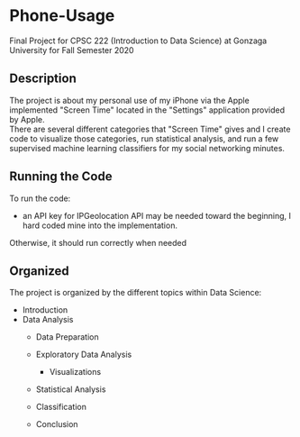 # Phone-Usage
Final Project for CPSC 222 (Introduction to Data Science) at Gonzaga University for Fall Semester 2020

## Description
The project is about my personal use of my iPhone via the Apple implemented "Screen Time" located in the "Settings" application provided by Apple.  
There are several different categories that "Screen Time" gives and I create code to visualize those categories, run statistical analysis, and run a few supervised machine learning classifiers for my social networking minutes.

## Running the Code
To run the code:
* an API key for IPGeolocation API may be needed toward the beginning, I hard coded mine into the implementation.

Otherwise, it should run correctly when needed

## Organized
The project is organized by the different topics within Data Science:
* Introduction
* Data Analysis
  * Data Preparation
  * Exploratory Data Analysis
    * Visualizations
    
  * Statistical Analysis
  * Classification
  * Conclusion
